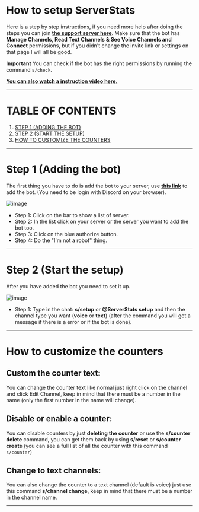 # How to setup ServerStats
Here is a step by step instructions, if you need more help after doing the steps you can join **[the support server here](https://discordapp.com/invite/vE8qKNV)**.
Make sure that the bot has **Manage Channels, Read Text Channels & See Voice Channels and Connect** permissions, but if you didn't change the invite link or settings on that page I will all be good.

**Important** You can check if the bot has the right permissions by running the command `s/check`.

**[You can also watch a instruction video here.](https://vimeo.com/316592316/b7bd1ea09b)**

---

# TABLE OF CONTENTS
1. [STEP 1 (ADDING THE BOT)](#step-1-adding-the-bot)
2. [STEP 2 (START THE SETUP)](#step-2-start-the-setup)
3. [HOW TO CUSTOMIZE THE COUNTERS](#how-to-customize-the-counters)

---

# Step 1 (Adding the bot)
The first thing you have to do is add the bot to your server, use **[this link](https://discordapp.com/oauth2/authorize?client_id=458276816071950337&permissions=1133584&scope=bot)** to add the bot. (You need to be login with Discord on your browser).

![image](https://cdn.discordapp.com/attachments/527152500139229204/527152574608965642/invite_steps.png)

* Step 1: Click on the bar to show a list of server.
* Step 2: In the list click on your server or the server you want to add the bot too.
* Step 3: Click on the blue authorize button.
* Step 4: Do the "I'm not a robot" thing.

---

# Step 2 (Start the setup)
After you have added the bot you need to set it up.

![image](https://cdn.discordapp.com/attachments/527152500139229204/544607298266464286/Naamloos.png)

* Step 1: Type in the chat: **s/setup** or **@ServerStats setup** and then the channel type you want (**voice** or **text**) (after the command you will get a message if there is a error or if the bot is done).

---

# How to customize the counters
## Custom the counter text:
You can change the counter text like normal just right click on the channel and click Edit Channel, keep in mind that there must be a number in the name (only the first number in the name will change).

## Disable or enable a counter:

You can disable counters by just **deleting the counter** or use the **s/counter delete** command, you can get them back by using **s/reset** or **s/counter create** (you can see a full list of all the counter with this command `s/counter`)

## Change to text channels:

You can also change the counter to a text channel (default is voice) just use this command **s/channel change**, keep in mind that there must be a number in the channel name.

---
